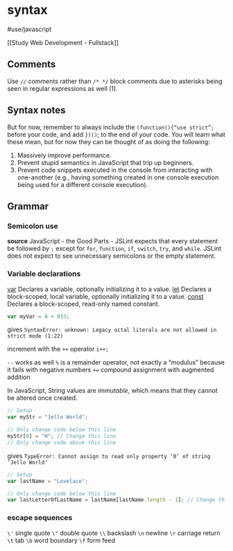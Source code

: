 # syntax
#use/javascript

[[Study Web Development - Fullstack]]

## Comments
Use `//` comments rather than `/* */` block comments due to asterisks being seen in regular expressions as well (1).

## Syntax notes
But for now, remember to always include the `(function(){“use strict”;` before your code, and add `})()`; to the end of your code. You will learn what these mean, but for now they can be thought of as doing the following:
1.  Massively improve performance.
2.  Prevent stupid semantics in JavaScript that trip up beginners.
3.  Prevent code snippets executed in the console from interacting with one-another (e.g., having something created in one console execution being used for a different console execution).

## Grammar
### Semicolon use
**source** JavaScript - the Good Parts - JSLint expects that every statement be followed by `;` except for `for`, `function`, `if`, `switch`, `try`, and `while`. JSLint does not expect to see unnecessary semicolons or the empty statement.

### Variable declarations
 [var](https://developer.mozilla.org/en-US/docs/Web/JavaScript/Reference/Statements/var) Declares a variable, optionally initializing it to a value.
 [let](https://developer.mozilla.org/en-US/docs/Web/JavaScript/Reference/Statements/let) Declares a block-scoped, local variable, optionally initializing it to a value.
 [const](https://developer.mozilla.org/en-US/docs/Web/JavaScript/Reference/Statements/const) Declares a block-scoped, read-only named constant.

```javascript
var myVar = 8 + 033;
```
gives `SyntaxError: unknown: Legacy octal literals are not allowed in strict mode (1:22)`

increment with the `++` operator  `i++;`

`--` works as well
`%` is a remainder operator, not exactly  a “modulus” because it fails with negative numbers
`+=` compound assignment with augmented addition

In JavaScript, String values are _immutable_, which means that they cannot be altered once created.

```javascript
// Setup
var myStr = "Jello World";

// Only change code below this line
myStr[0] = "H"; // Change this line
// Only change code above this line

```

gives `TypeError: Cannot assign to read only property ‘0’ of string ‘Jello World’`

```javascript
// Setup
var lastName = "Lovelace";

// Only change code below this line
var lastLetterOfLastName = lastName[lastName.length - 1]; // Change this line
```

### escape sequences
`\'` single quote
`\"` double quote
`\\` backslash
`\n` newline
`\r` carriage return
`\t` tab
`\b` word boundary
`\f` form feed